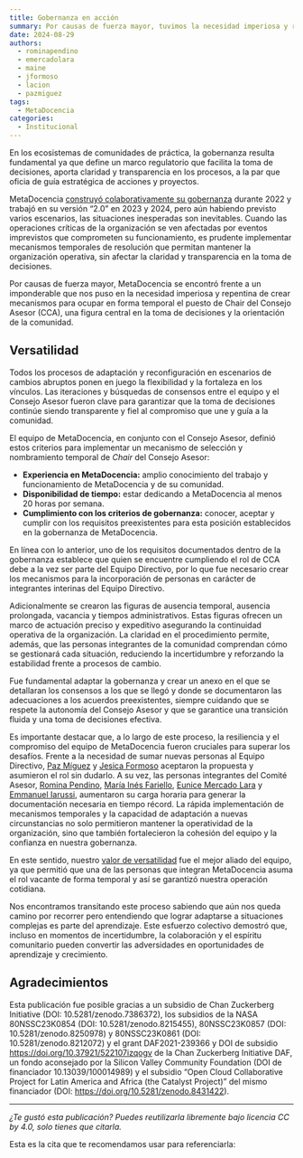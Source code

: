 ```yaml
---
title: Gobernanza en acción
summary: Por causas de fuerza mayor, tuvimos la necesidad imperiosa y repentina de crear mecanismos para ocupar en forma temporal el puesto de Chair del Consejo Asesor, una figura central en la toma de decisiones y la orientación de la comunidad.
date: 2024-08-29
authors:
  - rominapendino
  - emercadolara
  - maine
  - jformoso
  - lacion
  - pazmiguez
tags:
  - MetaDocencia
categories:
  - Institucional
---
```


En los ecosistemas de comunidades de práctica, la gobernanza resulta fundamental ya que define un marco regulatorio que facilita la toma de decisiones, aporta claridad y transparencia en los procesos, a la par que oficia de guía estratégica de acciones y proyectos. 

MetaDocencia [construyó colaborativamente su gobernanza](https://www.metadocencia.org/institucional/) durante 2022 y trabajó en su versión “2.0” en 2023 y 2024, pero aún habiendo previsto varios escenarios, las situaciones inesperadas son inevitables. Cuando las operaciones críticas de la organización se ven afectadas por eventos imprevistos que comprometen su funcionamiento, es prudente implementar mecanismos temporales de resolución que permitan mantener la organización operativa, sin afectar la claridad y transparencia en la toma de decisiones. 

Por causas de fuerza mayor, MetaDocencia se encontró frente a un imponderable que nos puso en la necesidad imperiosa y repentina de crear mecanismos para ocupar en forma temporal el puesto de Chair del Consejo Asesor (CCA), una figura central en la toma de decisiones y la orientación de la comunidad. 

## Versatilidad
Todos los procesos de adaptación y reconfiguración en escenarios de cambios abruptos ponen en juego la flexibilidad y la fortaleza en los vínculos. Las iteraciones y búsquedas de consensos entre el equipo y el Consejo Asesor fueron clave para  garantizar que la toma de decisiones continúe siendo transparente y fiel al compromiso que une y guía a la comunidad. 

El equipo de MetaDocencia, en conjunto con el Consejo Asesor, definió estos criterios para implementar un mecanismo de selección y nombramiento temporal de *Chair* del Consejo Asesor:
- **Experiencia en MetaDocencia:** amplio conocimiento del trabajo y funcionamiento de MetaDocencia y de su comunidad.
- **Disponibilidad de tiempo:** estar dedicando a MetaDocencia al menos 20 horas por semana.
- **Cumplimiento con los criterios de gobernanza:** conocer, aceptar y cumplir con los requisitos preexistentes para esta posición establecidos en  la  gobernanza de MetaDocencia.

En línea con lo anterior, uno de los requisitos documentados dentro de la gobernanza establece que quien se encuentre cumpliendo el rol de CCA debe a la vez ser parte del Equipo Directivo, por lo que fue necesario crear los mecanismos para la incorporación de personas en carácter de integrantes interinas del Equipo Directivo. 

Adicionalmente se crearon las figuras de ausencia temporal, ausencia prolongada, vacancia y tiempos administrativos. Estas figuras ofrecen un marco de actuación preciso y expeditivo asegurando la continuidad operativa de la organización. La claridad en el procedimiento permite, además, que las personas integrantes de la comunidad comprendan cómo se gestionará cada situación, reduciendo la incertidumbre y reforzando la estabilidad frente a procesos de cambio. 

Fue fundamental adaptar la gobernanza y crear un anexo en el que se detallaran los consensos a los que se llegó y donde se documentaron las adecuaciones a los acuerdos preexistentes, siempre cuidando que se respete la autonomía del Consejo Asesor y que se garantice una transición fluida y una toma de decisiones efectiva.

Es importante destacar que, a lo largo de este proceso, la resiliencia y el compromiso del equipo de MetaDocencia fueron cruciales para superar los desafíos. Frente a la necesidad de sumar nuevas personas al Equipo Directivo, [Paz Míguez](https://www.metadocencia.org/authors/pazmiguez/) y [Jesica Formoso](https://www.metadocencia.org/authors/jformoso/) aceptaron la propuesta y asumieron el rol sin dudarlo. A su vez, las personas integrantes del Comité Asesor, [Romina Pendino](https://www.metadocencia.org/authors/rominapendino/), [María Inés Fariello](https://www.metadocencia.org/authors/maine/), [Eunice Mercado Lara](https://www.metadocencia.org/authors/emercadolara/) y [Emmanuel Iarussi](https://www.metadocencia.org/authors/eiarussi/), aumentaron su carga horaria para generar la documentación necesaria en tiempo récord. La rápida implementación de mecanismos temporales y la capacidad de adaptación a nuevas circunstancias no solo permitieron mantener la operatividad de la organización, sino que también fortalecieron la cohesión del equipo y la confianza en nuestra gobernanza. 

En este sentido, nuestro [valor de versatilidad](https://www.metadocencia.org/institucional/) fue el mejor aliado del equipo, ya que permitió que una de las personas que integran MetaDocencia asuma el rol vacante  de forma temporal y así se garantizó nuestra operación cotidiana. 

Nos encontramos transitando este proceso sabiendo que aún nos queda camino por recorrer pero entendiendo que lograr adaptarse a situaciones complejas es parte del aprendizaje. Este esfuerzo colectivo demostró que, incluso en momentos de incertidumbre, la colaboración y el espíritu comunitario pueden convertir las adversidades en oportunidades de aprendizaje y crecimiento.


## Agradecimientos
Esta publicación fue posible gracias a un subsidio de Chan Zuckerberg Initiative (DOI: 10.5281/zenodo.7386372), los subsidios de la NASA 80NSSC23K0854 (DOI: 10.5281/zenodo.8215455), 80NSSC23K0857 (DOI: 10.5281/zenodo.8250978) y 80NSSC23K0861 (DOI: 10.5281/zenodo.8212072) y el grant DAF2021-239366 y DOI de subsidio https://doi.org/10.37921/522107izqogv de la Chan Zuckerberg Initiative DAF, un fondo aconsejado por la Silicon Valley Community Foundation (DOI de financiador 10.13039/100014989) y el subsidio “Open Cloud Collaborative Project for Latin America and Africa (the Catalyst Project)” del mismo financiador (DOI: https://doi.org/10.5281/zenodo.8431422).

---

*¿Te gustó esta publicación? Puedes reutilizarla libremente bajo licencia CC by 4.0, solo tienes que citarla.* 

Esta es la cita que te recomendamos usar para referenciarla:
